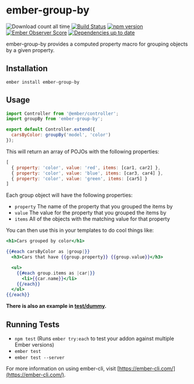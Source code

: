 # ember-group-by
![Download count all time](https://img.shields.io/npm/dt/ember-group-by.svg) [![Build Status](https://travis-ci.org/HeroicEric/ember-group-by.svg?branch=master)](https://travis-ci.org/HeroicEric/ember-group-by) [![npm version](https://badge.fury.io/js/ember-group-by.svg)](http://badge.fury.io/js/ember-group-by) [![Ember Observer Score](http://emberobserver.com/badges/ember-group-by.svg)](http://emberobserver.com/addons/ember-group-by) [![Dependencies up to date](https://david-dm.org/HeroicEric/ember-group-by.svg)](https://david-dm.org/HeroicEric/ember-group-by)



ember-group-by provides a computed property macro for grouping objects by a
given property.

## Installation

`ember install ember-group-by`

## Usage

```javascript
import Controller from '@ember/controller';
import groupBy from 'ember-group-by';

export default Controller.extend({
  carsByColor: groupBy('model', 'color')
});
```

This will return an array of POJOs with the following properties:

```javascript
[
  { property: 'color', value: 'red', items: [car1, car2] },
  { property: 'color', value: 'blue', items: [car3, car4] },
  { property: 'color', value: 'green', items: [car5] }
]
```

Each group object will have the following properties:

- `property` The name of the property that you grouped the items by
- `value` The value for the property that you grouped the items by
- `items` All of the objects with the matching value for that property

You can then use this in your templates to do cool things like:

```handlebars
<h1>Cars grouped by color</h1>

{{#each carsByColor as |group|}}
  <h3>Cars that have {{group.property}} {{group.value}}</h3>

  <ul>
    {{#each group.items as |car|}}
      <li>{{car.name}}</li>
    {{/each}}
  </ul>
{{/each}}
```

**There is also an example in [test/dummy](tests/dummy).**

## Running Tests

* `npm test` (Runs `ember try:each` to test your addon against multiple Ember versions)
* `ember test`
* `ember test --server`

For more information on using ember-cli, visit [https://ember-cli.com/](https://ember-cli.com/).
